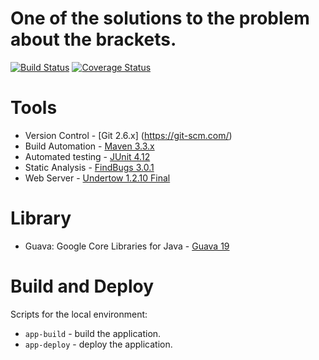 # One of the solutions to the problem about the brackets.

[![Build Status](https://travis-ci.org/OKaluzny/BracketsMaven.svg?branch=master)](https://travis-ci.org/OKaluzny/BracketsMaven)
[![Coverage Status](https://coveralls.io/repos/github/OKaluzny/brackets/badge.svg?branch=master)](https://coveralls.io/github/OKaluzny/brackets?branch=master)

# Tools

* Version Control - [Git 2.6.x] (https://git-scm.com/)
* Build Automation - [Maven 3.3.x](https://maven.apache.org/)
* Automated testing - [JUnit 4.12](http://junit.org/junit4/)
* Static Analysis - [FindBugs 3.0.1](http://findbugs.sourceforge.net/)
* Web Server - [Undertow 1.2.10 Final](http://undertow.io/)

# Library

* Guava: Google Core Libraries for Java - [Guava 19](https://github.com/google/guava/wiki/Release19)

# Build and Deploy

Scripts for the local environment:

* `app-build` - build the application.
* `app-deploy` - deploy the application.
